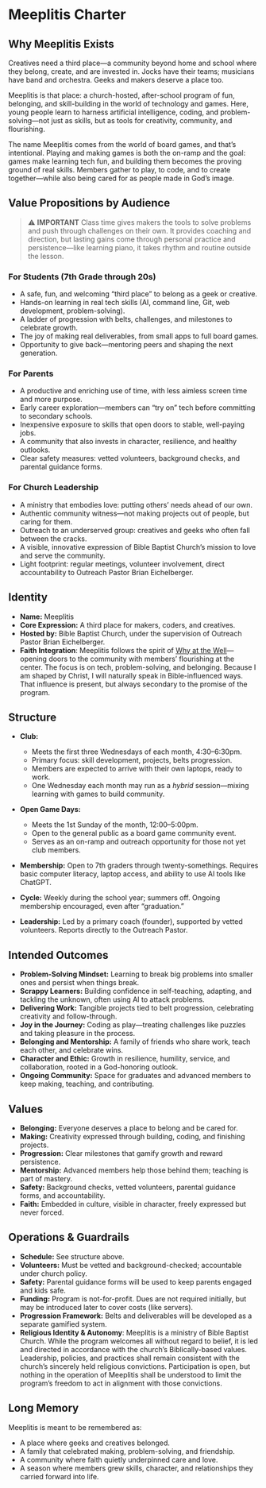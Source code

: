 # Meeplitis Charter

## Why Meeplitis Exists

Creatives need a third place—a community beyond home and school where they belong, create, and are invested in. Jocks have their teams; musicians have band and orchestra. Geeks and makers deserve a place too.

Meeplitis is that place: a church-hosted, after-school program of fun, belonging, and skill-building in the world of technology and games. Here, young people learn to harness artificial intelligence, coding, and problem-solving—not just as skills, but as tools for creativity, community, and flourishing.

The name Meeplitis comes from the world of board games, and that’s intentional. Playing and making games is both the on-ramp and the goal: games make learning tech fun, and building them becomes the proving ground of real skills. Members gather to play, to code, and to create together—while also being cared for as people made in God’s image.

## Value Propositions by Audience

> ⚠️ **IMPORTANT**
> Class time gives makers the tools to solve problems and push through challenges on their own. It provides coaching and direction, but lasting gains come through personal practice and persistence—like learning piano, it takes rhythm and routine outside the lesson.

### For Students (7th Grade through 20s)

* A safe, fun, and welcoming “third place” to belong as a geek or creative.
* Hands-on learning in real tech skills (AI, command line, Git, web development, problem-solving).
* A ladder of progression with belts, challenges, and milestones to celebrate growth.
* The joy of making real deliverables, from small apps to full board games.
* Opportunity to give back—mentoring peers and shaping the next generation.

### For Parents

* A productive and enriching use of time, with less aimless screen time and more purpose.
* Early career exploration—members can “try on” tech before committing to secondary schools.
* Inexpensive exposure to skills that open doors to stable, well-paying jobs.
* A community that also invests in character, resilience, and healthy outlooks.
* Clear safety measures: vetted volunteers, background checks, and parental guidance forms.

### For Church Leadership

* A ministry that embodies love: putting others’ needs ahead of our own.
* Authentic community witness—not making projects out of people, but caring for them.
* Outreach to an underserved group: creatives and geeks who often fall between the cracks.
* A visible, innovative expression of Bible Baptist Church’s mission to love and serve the community.
* Light footprint: regular meetings, volunteer involvement, direct accountability to Outreach Pastor Brian Eichelberger.

## Identity

* **Name:** Meeplitis
* **Core Expression:** A third place for makers, coders, and creatives.
* **Hosted by:** Bible Baptist Church, under the supervision of Outreach Pastor Brian Eichelberger.
* **Faith Integration**: Meeplitis follows the spirit of [Why at the Well](https://whyatthewell.org)—opening doors to the community with members’ flourishing at the center. The focus is on tech, problem-solving, and belonging. Because I am shaped by Christ, I will naturally speak in Bible-influenced ways. That influence is present, but always secondary to the promise of the program.

## Structure

* **Club:**

  * Meets the first three Wednesdays of each month, 4:30–6:30pm.
  * Primary focus: skill development, projects, belts progression.
  * Members are expected to arrive with their own laptops, ready to work.
  * One Wednesday each month may run as a *hybrid* session—mixing learning with games to build community.

* **Open Game Days:**

  * Meets the 1st Sunday of the month, 12:00–5:00pm.
  * Open to the general public as a board game community event.
  * Serves as an on-ramp and outreach opportunity for those not yet club members.

* **Membership:** Open to 7th graders through twenty-somethings. Requires basic computer literacy, laptop access, and ability to use AI tools like ChatGPT.

* **Cycle:** Weekly during the school year; summers off. Ongoing membership encouraged, even after “graduation.”

* **Leadership:** Led by a primary coach (founder), supported by vetted volunteers. Reports directly to the Outreach Pastor.

## Intended Outcomes

* **Problem-Solving Mindset:** Learning to break big problems into smaller ones and persist when things break.
* **Scrappy Learners:** Building confidence in self-teaching, adapting, and tackling the unknown, often using AI to attack problems.
* **Delivering Work:** Tangible projects tied to belt progression, celebrating creativity and follow-through.
* **Joy in the Journey:** Coding as play—treating challenges like puzzles and taking pleasure in the process.
* **Belonging and Mentorship:** A family of friends who share work, teach each other, and celebrate wins.
* **Character and Ethic:** Growth in resilience, humility, service, and collaboration, rooted in a God-honoring outlook.
* **Ongoing Community:** Space for graduates and advanced members to keep making, teaching, and contributing.

## Values

* **Belonging:** Everyone deserves a place to belong and be cared for.
* **Making:** Creativity expressed through building, coding, and finishing projects.
* **Progression:** Clear milestones that gamify growth and reward persistence.
* **Mentorship:** Advanced members help those behind them; teaching is part of mastery.
* **Safety:** Background checks, vetted volunteers, parental guidance forms, and accountability.
* **Faith:** Embedded in culture, visible in character, freely expressed but never forced.

## Operations & Guardrails

* **Schedule:** See structure above.
* **Volunteers:** Must be vetted and background-checked; accountable under church policy.
* **Safety:** Parental guidance forms will be used to keep parents engaged and kids safe.
* **Funding:** Program is not-for-profit. Dues are not required initially, but may be introduced later to cover costs (like servers).
* **Progression Framework:** Belts and deliverables will be developed as a separate gamified system.
* **Religious Identity & Autonomy**: Meeplitis is a ministry of Bible Baptist Church. While the program welcomes all without regard to belief, it is led and directed in accordance with the church’s Biblically-based values. Leadership, policies, and practices shall remain consistent with the church’s sincerely held religious convictions. Participation is open, but nothing in the operation of Meeplitis shall be understood to limit the program’s freedom to act in alignment with those convictions.

## Long Memory

Meeplitis is meant to be remembered as:

* A place where geeks and creatives belonged.
* A family that celebrated making, problem-solving, and friendship.
* A community where faith quietly underpinned care and love.
* A season where members grew skills, character, and relationships they carried forward into life.
